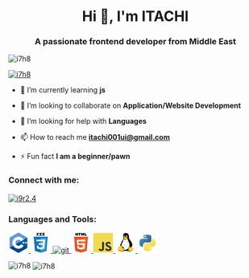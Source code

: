 <h1 align="center">Hi 👋, I'm ITACHI</h1>
<h3 align="center">A passionate frontend developer from Middle East</h3>

<p align="left"> <img src="https://komarev.com/ghpvc/?username=i7h8&label=Profile%20views&color=0e75b6&style=flat" alt="i7h8" /> </p>

<p align="left"> <a href="https://github.com/ryo-ma/github-profile-trophy"><img src="https://github-profile-trophy.vercel.app/?username=i7h8" alt="i7h8" /></a> </p>

- 🌱 I’m currently learning **js**

- 👯 I’m looking to collaborate on **Application/Website Development**

- 🤝 I’m looking for help with **Languages**

- 📫 How to reach me **itachi001ui@gmail.com**

- ⚡ Fun fact **I am a beginner/pawn**

<h3 align="left">Connect with me:</h3>
<p align="left">
<a href="https://instagram.com/i9r2.4" target="blank"><img align="center" src="https://raw.githubusercontent.com/rahuldkjain/github-profile-readme-generator/master/src/images/icons/Social/instagram.svg" alt="i9r2.4" height="30" width="40" /></a>
</p>

<h3 align="left">Languages and Tools:</h3>
<p align="left"> <a href="https://www.w3schools.com/cpp/" target="_blank" rel="noreferrer"> <img src="https://raw.githubusercontent.com/devicons/devicon/master/icons/cplusplus/cplusplus-original.svg" alt="cplusplus" width="40" height="40"/> </a> <a href="https://www.w3schools.com/css/" target="_blank" rel="noreferrer"> <img src="https://raw.githubusercontent.com/devicons/devicon/master/icons/css3/css3-original-wordmark.svg" alt="css3" width="40" height="40"/> </a> <a href="https://git-scm.com/" target="_blank" rel="noreferrer"> <img src="https://www.vectorlogo.zone/logos/git-scm/git-scm-icon.svg" alt="git" width="40" height="40"/> </a> <a href="https://www.w3.org/html/" target="_blank" rel="noreferrer"> <img src="https://raw.githubusercontent.com/devicons/devicon/master/icons/html5/html5-original-wordmark.svg" alt="html5" width="40" height="40"/> </a> <a href="https://developer.mozilla.org/en-US/docs/Web/JavaScript" target="_blank" rel="noreferrer"> <img src="https://raw.githubusercontent.com/devicons/devicon/master/icons/javascript/javascript-original.svg" alt="javascript" width="40" height="40"/> </a> <a href="https://www.linux.org/" target="_blank" rel="noreferrer"> <img src="https://raw.githubusercontent.com/devicons/devicon/master/icons/linux/linux-original.svg" alt="linux" width="40" height="40"/> </a> <a href="https://www.python.org" target="_blank" rel="noreferrer"> <img src="https://raw.githubusercontent.com/devicons/devicon/master/icons/python/python-original.svg" alt="python" width="40" height="40"/> </a> </p>

<p><img align="left" src="https://github-readme-stats.vercel.app/api/top-langs?username=i7h8&show_icons=true&locale=en&layout=compact" alt="i7h8" /></p>

<p>&nbsp;<img align="center" src="https://github-readme-stats.vercel.app/api?username=i7h8&show_icons=true&locale=en" alt="i7h8" /></p>
